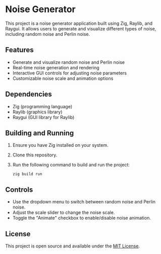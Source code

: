 # Noise Generator

This project is a noise generator application built using Zig, Raylib, and Raygui. It allows users to generate and visualize different types of noise, including random noise and Perlin noise.

## Features

- Generate and visualize random noise and Perlin noise
- Real-time noise generation and rendering
- Interactive GUI controls for adjusting noise parameters
- Customizable noise scale and animation options

## Dependencies

- Zig (programming language)
- Raylib (graphics library)
- Raygui (GUI library for Raylib)

## Building and Running

1. Ensure you have Zig installed on your system.
2. Clone this repository.
3. Run the following command to build and run the project:

   ```
   zig build run
   ```

## Controls

- Use the dropdown menu to switch between random noise and Perlin noise.
- Adjust the scale slider to change the noise scale.
- Toggle the "Animate" checkbox to enable/disable noise animation.

## License

This project is open source and available under the [MIT License](LICENSE).
